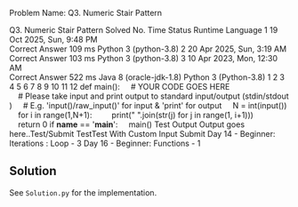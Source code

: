 Problem Name: Q3. Numeric Stair Pattern

Q3. Numeric Stair Pattern
Solved
No.	Time	Status	Runtime	Language
1
	19 Oct 2025, Sun, 9:48 PM	
Correct Answer
	109 ms	Python 3 (python-3.8)
2
	20 Apr 2025, Sun, 3:19 AM	
Correct Answer
	103 ms	Python 3 (python-3.8)
3
	10 Apr 2023, Mon, 12:30 AM	
Correct Answer
	522 ms	Java 8 (oracle-jdk-1.8)
Python 3 (Python-3.8)
1
2
3
4
5
6
7
8
9
10
11
12
def main():
    # YOUR CODE GOES HERE
    # Please take input and print output to standard input/output (stdin/stdout)
    # E.g. 'input()/raw_input()' for input & 'print' for output
    N = int(input())
    for i in range(1,N+1):
        print(" ".join(str(j) for j in range(1, i+1)))    
    return 0
if __name__ == '__main__':
    main()
Test Output
Output goes here..Test/Submit
TestTest With Custom Input
Submit
Day 14 - Beginner: Iterations : Loop - 3
Day 16 - Beginner: Functions - 1

## Solution

See `Solution.py` for the implementation.